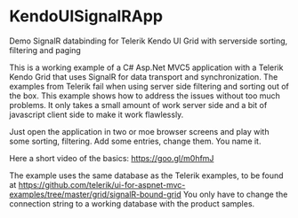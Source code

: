 # KendoUISignalRApp
Demo SignalR databinding for Telerik Kendo UI Grid with serverside sorting, filtering and paging

This is a working example of a C# Asp.Net MVC5 application with a Telerik Kendo Grid that uses SignalR for data transport and synchronization.
The examples from Telerik fail when using server side filtering and sorting out of the box. This example shows how to address the issues without too much problems. It only takes a small amount of work server side and a bit of javascript client side to make it work flawlessly. 

Just open the application in two or moe browser screens and play with some sorting, filtering. Add some entries, change them. You name it.

Here a short video of the basics: https://goo.gl/m0hfmJ

The example uses the same database as the Telerik examples, to be found at https://github.com/telerik/ui-for-aspnet-mvc-examples/tree/master/grid/signalR-bound-grid
You only have to change the connection string to a working database with the product samples.





